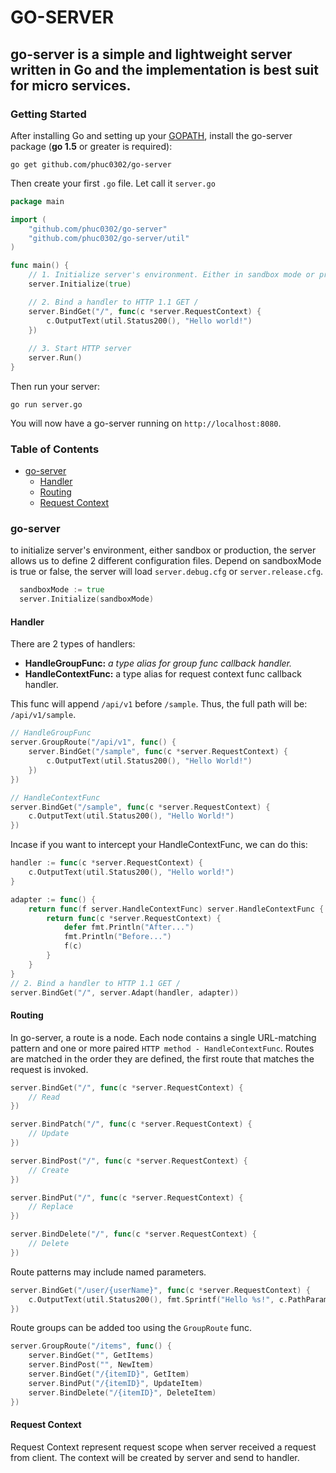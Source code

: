 GO-SERVER
=========
go-server is a simple and lightweight server written in Go and the implementation is best suit for micro services.
------------------------------------------------------------------------------------------------------------------

### Getting Started

After installing Go and setting up your [GOPATH](http://golang.org/doc/code.html#GOPATH), install the go-server package (**go 1.5** or greater is required):
~~~
go get github.com/phuc0302/go-server
~~~

Then create your first `.go` file. Let call it `server.go`
~~~ go
package main

import (
	"github.com/phuc0302/go-server"
	"github.com/phuc0302/go-server/util"
)

func main() {
    // 1. Initialize server's environment. Either in sandbox mode or production mode
	server.Initialize(true)

	// 2. Bind a handler to HTTP 1.1 GET /
	server.BindGet("/", func(c *server.RequestContext) {
		c.OutputText(util.Status200(), "Hello world!")
	})
	
	// 3. Start HTTP server
	server.Run()
}
~~~

Then run your server:
~~~
go run server.go
~~~

You will now have a go-server running on `http://localhost:8080`.

### Table of Contents
* [go-server](#go-server)
  * [Handler](#handler)
  * [Routing](#routing)
  * [Request Context](#request-context)

### go-server
to initialize server's environment, either sandbox or production, the server allows us to define 2 different configuration files. Depend on sandboxMode is true or false, the server will load `server.debug.cfg` or `server.release.cfg`.
~~~ go
  sandboxMode := true
  server.Initialize(sandboxMode)
~~~

#### Handler
There are 2 types of handlers:
- **HandleGroupFunc:** _a type alias for group func callback handler._
- **HandleContextFunc:** a type alias for request context func callback handler.

This func will append `/api/v1` before `/sample`. Thus, the full path will be: `/api/v1/sample`.
~~~ go
// HandleGroupFunc
server.GroupRoute("/api/v1", func() {
	server.BindGet("/sample", func(c *server.RequestContext) {
		c.OutputText(util.Status200(), "Hello World!")
	})
})
~~~

~~~ go
// HandleContextFunc
server.BindGet("/sample", func(c *server.RequestContext) {
	c.OutputText(util.Status200(), "Hello World!")
})
~~~

Incase if you want to intercept your HandleContextFunc, we can do this:
~~~ go
handler := func(c *server.RequestContext) {
	c.OutputText(util.Status200(), "Hello world!")
}

adapter := func() {
	return func(f server.HandleContextFunc) server.HandleContextFunc {
		return func(c *server.RequestContext) {
			defer fmt.Println("After...")
			fmt.Println("Before...")
			f(c)
		}
	}
}
// 2. Bind a handler to HTTP 1.1 GET /
server.BindGet("/", server.Adapt(handler, adapter))
~~~

#### Routing
In go-server, a route is a node. Each node contains a single URL-matching pattern and one or more paired `HTTP method - HandleContextFunc`. Routes are matched in the order they are defined, the first route that matches the request is invoked.
~~~ go
server.BindGet("/", func(c *server.RequestContext) {
    // Read
})

server.BindPatch("/", func(c *server.RequestContext) {
    // Update
})

server.BindPost("/", func(c *server.RequestContext) {
    // Create
})

server.BindPut("/", func(c *server.RequestContext) {
    // Replace
})

server.BindDelete("/", func(c *server.RequestContext) {
    // Delete
})
~~~

Route patterns may include named parameters.
~~~ go
server.BindGet("/user/{userName}", func(c *server.RequestContext) {
    c.OutputText(util.Status200(), fmt.Sprintf("Hello %s!", c.PathParams["userName"]))
})
~~~

Route groups can be added too using the `GroupRoute` func.
~~~ go
server.GroupRoute("/items", func() {
    server.BindGet("", GetItems)
    server.BindPost("", NewItem)
    server.BindGet("/{itemID}", GetItem)
    server.BindPut("/{itemID}", UpdateItem)
    server.BindDelete("/{itemID}", DeleteItem)
})
~~~

#### Request Context
Request Context represent request scope when server received a request from client. The context will be created by server and send to handler.
